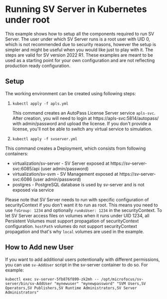 # Running SV Server in Kubernetes under root

This example shows how to setup all the components required to run SV Server. The user under which SV Server runs is a root user with UID 0, which is not recommended due to security reasons, however the setup is simpler and might be useful when you would like just to play with it. The steps are valid for SV version 2022 R1. These examples are meant to be used as a starting point for your own configuration and are not reflecting production ready configuration.

## Setup

The working environment can be created using following steps:

1. `kubectl apply -f apls.yml`

   This command creates an AutoPass License Server service `apls-svc`. After creation, you will need to login at https://apls-svc:5814/autopass/ with admin/password and upload the license. If you don't provide a license, you'll not be able to switch any virtual service to simulation.

1. `kubectl apply -f svserver.yml`

This command creates a Deployment, which consists from following containers:
   - virtualization/sv-server - SV Server exposed at https://sv-server-svc:6085/api (user admin/password)
   - virtualization/sv-svm - SV Management exposed at https://sv-server-svc:6086 (user admin/password)
   - postgres - PostgreSQL database is used by sv-server and is not exposed via service

Please note that SV Server needs to run with specific configuration of securityContext if you don't want it to run as root. This means you need to use `fsGroup: 1234` and optionally `runAsUser: 1234` in the securityContext. To let SV Server access files on volumes when it runs under UID 1234, all Persistent Volumes must support propagation of securityContext configuration. `hostPath` volumes do not support securityContext propagation and that's why `local` volumes are used in the example.

## How to Add new User

If you want to add additional users potentionally with different permissions, you can use `sv-AddUser` script in the sv-server container to do so. For example:

`kubectl exec sv-server-5fb876f899-zk2mh -- /opt/microfocus/sv-server/bin/sv-AddUser "mynewuser" "mynewpassword" "SVM Users,SV Operators,SV Publishers,SV Runtime Administrators,SV Server Administrators"`
